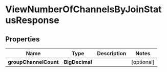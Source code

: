 

# ViewNumberOfChannelsByJoinStatusResponse


## Properties

| Name | Type | Description | Notes |
|------------ | ------------- | ------------- | -------------|
|**groupChannelCount** | **BigDecimal** |  |  [optional] |



